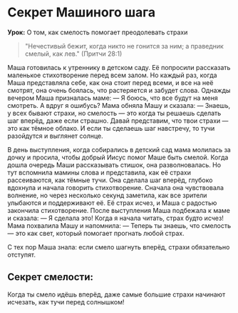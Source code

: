 # Секрет Машиного шага

**Урок:** О том, как смелость помогает преодолевать страхи

> "Нечестивый бежит, когда никто не гонится за ним; а праведник смелый, как лев." (Притчи 28:1)

Маша готовилась к утреннику в детском саду. Её попросили рассказать маленькое стихотворение перед всем залом. Но каждый раз, когда Маша представляла себе, как она стоит перед всеми, и все на неё смотрят, она очень боялась, что растеряется и забудет слова. Однажды вечером Маша призналась маме:
— Я боюсь, что все будут на меня смотреть. А вдруг я ошибусь?
Мама обняла Машу и сказала:
— Знаешь, у всех бывают страхи, но смелость — это когда ты решаешь сделать шаг вперёд, даже если страшно. Давай представим, что твои страхи — это как тёмное облако. И если ты сделаешь шаг навстречу, то тучи разойдутся и выглянет солнце.

В день выступления, когда собирались в детский сад мама молилась за дочку и просила, чтобы добрый Иисус помог Маше быть смелой. Когда дошла очередь Маши рассказывать стишок, она разволновалась. Но тут вспомнила мамины слова и представила, как её страхи рассеиваются, как тёмные тучи. Она сделала шаг вперёд, глубоко вдохнула и начала говорить стихотворение.
Сначала она чувствовала волнение, но через несколько секунд заметила, как все зрители улыбаются и поддерживают её. Её страх исчез, и Маша с радостью закончила стихотворение. После выступления Маша подбежала к маме и сказала:
— Я сделала это! Когда я начала читать, страх будто исчез!
Мама похвалила Машу и напомнила:
— Теперь ты знаешь, что смелость — это как свет, который помогает прогнать любой страх.

С тех пор Маша знала: если смело шагнуть вперёд, страхи обязательно отступят.

## Секрет смелости:
Когда ты смело идёшь вперёд, даже самые большие страхи начинают исчезать, как тучи перед солнышком!
